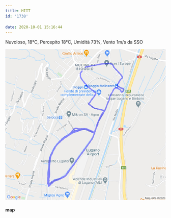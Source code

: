 ```yaml
---
title: HIIT
id: '1738'

date: 2020-10-01 15:16:44
---
```


Nuvoloso, 18°C, Percepito 18°C, Umidità 73%, Vento 1m/s da SSO

![image](/images/2021/08/20201001-activity-map.png)

#### map
